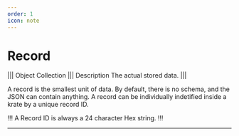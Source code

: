 ```yaml
---
order: 1
icon: note
---
```


# Record

||| Object
Collection
||| Description
The actual stored data.
|||

A record is the smallest unit of data. By default, there is no schema, and the JSON can contain anything. A record can be individually indetified inside a krate by a unique record ID.

!!!
A Record ID is always a 24 character Hex string.
!!!

---
